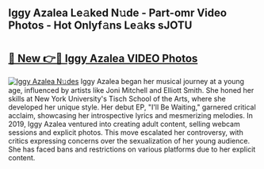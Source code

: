 ## Iggy Azalea Le𝚊ked N𝚞de - Part-omr Video Photos - Hot Onlyf𝚊ns Le𝚊ks sJOTU

# <h2><a href="http://ac13877.deff.icu/?id=Iggy+Azalea">🔗 New 👉🔴 Iggy Azalea VIDEO Photos</a></h2>

[![Iggy Azalea N𝚞des](https://i.imgur.com/rIISA9y.gif)](http://ac13877.deff.icu/?id=Iggy+Azalea)
Iggy Azalea began her musical journey at a young age, influenced by artists like Joni Mitchell and Elliott Smith. She honed her skills at New York University's Tisch School of the Arts, where she developed her unique style. Her debut EP, "I'll Be Waiting," garnered critical acclaim, showcasing her introspective lyrics and mesmerizing melodies. In 2019, Iggy Azalea ventured into creating adult content, selling webcam sessions and explicit photos. This move escalated her controversy, with critics expressing concerns over the sexualization of her young audience. She has faced bans and restrictions on various platforms due to her explicit content.
